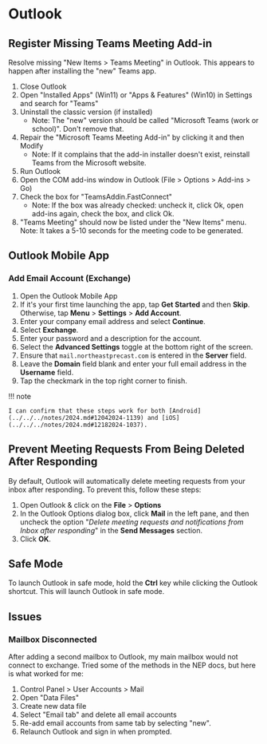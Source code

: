 # Outlook

## Register Missing Teams Meeting Add-in

Resolve missing "New Items > Teams Meeting" in Outlook. This appears to happen after installing the "new" Teams app.

1. Close Outlook
2. Open "Installed Apps" (Win11) or "Apps & Features" (Win10) in Settings and search for "Teams"
3. Uninstall the classic version (if installed)
      - Note: The "new" version should be called "Microsoft Teams (work or school)". Don't remove that.
4. Repair the "Microsoft Teams Meeting Add-in" by clicking it and then Modify
      - Note: If it complains that the add-in installer doesn't exist, reinstall Teams from the Microsoft website.
5. Run Outlook
6. Open the COM add-ins window in Outlook (File > Options > Add-ins > Go)
7. Check the box for "TeamsAddin.FastConnect"
      - Note: If the box was already checked: uncheck it, click Ok, open add-ins again, check the box, and click Ok.
8. "Teams Meeting" should now be listed under the "New Items" menu.
Note: It takes a 5-10 seconds for the meeting code to be generated.

## Outlook Mobile App

### Add Email Account (Exchange)

1. Open the Outlook Mobile App
2. If it's your first time launching the app, tap **Get Started** and then **Skip**. Otherwise, tap **Menu** > **Settings** > **Add Account**.
3. Enter your company email address and select **Continue**.
4. Select **Exchange**.
5. Enter your password and a description for the account.
6. Select the **Advanced Settings** toggle at the bottom right of the screen.
7. Ensure that `mail.northeastprecast.com` is entered in the **Server** field.
8. Leave the **Domain** field blank and enter your full email address in the **Username** field.
9. Tap the checkmark in the top right corner to finish.

!!! note

    I can confirm that these steps work for both [Android](../../../notes/2024.md#12042024-1139) and [iOS](../../../notes/2024.md#12182024-1037).

## Prevent Meeting Requests From Being Deleted After Responding

By default, Outlook will automatically delete meeting requests from your inbox after responding. To prevent this, follow these steps:

1. Open Outlook & click on the **File** > **Options**
2. In the Outlook Options dialog box, click **Mail** in the left pane, and then uncheck the option "*Delete meeting requests and notifications from Inbox after responding*" in the **Send Messages** section.
3. Click **OK**.

## Safe Mode

To launch Outlook in safe mode, hold the **Ctrl** key while clicking the Outlook shortcut. This will launch Outlook in safe mode.

## Issues 

### Mailbox Disconnected

After adding a second mailbox to Outlook, my main mailbox would not connect to exchange. Tried some of the methods in the NEP docs, but here is what worked for me:

1. Control Panel > User Accounts > Mail
2. Open "Data Files"
3. Create new data file
4. Select "Email tab" and delete all email accounts
5. Re-add email accounts from same tab by selecting "new".
6. Relaunch Outlook and sign in when prompted. 